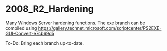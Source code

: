 # 2008_R2_Hardening
Many Windows Server hardening functions. 
The exe branch can be compiled using https://gallery.technet.microsoft.com/scriptcenter/PS2EXE-GUI-Convert-e7cb69d5

To-Do: 
Bring each branch up-to-date. 
